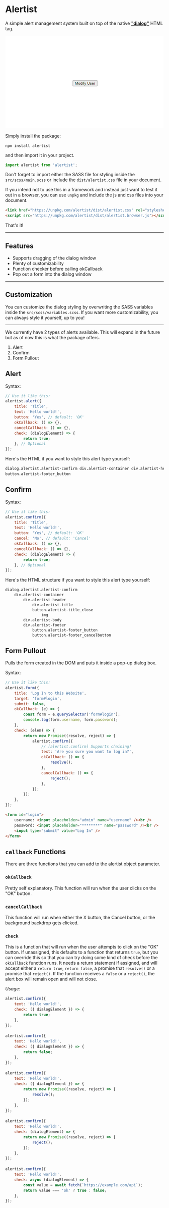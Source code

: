 # Alertist

A simple alert management system built on top of the native [**"dialog"**](https://developer.mozilla.org/en-US/docs/Web/HTML/Element/dialog) HTML tag.

![Demo of the Alertist Package](src/demo.gif 'Demo of the Alertist Package')

Simply install the package:

```
npm install alertist
```

and then import it in your project.

```javascript
import alertist from 'alertist';
```

Don't forget to import either the SASS file for styling inside the
`src/scss/main.scss` or include the `dist/alertist.css` file in your
document.

If you intend not to use this in a framework and instead just want to test
it out in a browser, you can use `unpkg` and include the js and css files into
your document.

```html
<link href="https://unpkg.com/alertist/dist/alertist.css" rel="stylesheet" />
<script src="https://unpkg.com/alertist/dist/alertist.browser.js"></script>
```

That's it!

---

## Features

- Supports dragging of the dialog window
- Plenty of customizability
- Function checker before calling okCallback
- Pop out a form into the dialog window

---

## Customization

You can customize the dialog styling by overwriting the SASS variables inside the
`src/scss/variables.scss`. If you want more customizability, you can always style it
yourself, up to you!

---

We currently have 2 types of alerts available. This will expand in the future but
as of now this is what the package offers.

1. Alert
2. Confirm
3. Form Pullout

## Alert

Syntax:

```javascript
// Use it like this:
alertist.alert({
	title: 'Title',
	text: 'Hello world!',
	button: 'Yes', // default: 'OK'
	okCallback: () => {},
	cancelCallback: () => {},
	check: (dialogElement) => {
		return true;
	}, // Optional
});
```

Here's the HTML if you want to style this alert type yourself:

```html
dialog.alertist.alertist-confirm div.alertist-container div.alertist-header div.alertist-title button.alertist-title_close img div.alertist-body div.alertist-footer
button.alertist-footer_button
```

## Confirm

Syntax:

```javascript
// Use it like this:
alertist.confirm({
	title: 'Title',
	text: 'Hello world!',
	button: 'Yes', // default: 'OK'
	cancel: 'No', // default: 'Cancel'
	okCallback: () => {},
	cancelCallback: () => {},
	check: (dialogElement) => {
		return true;
	}, // Optional
});
```

Here's the HTML structure if you want to style this alert type yourself:

```
dialog.alertist.alertist-confirm
	div.alertist-container
		div.alertist-header
			div.alertist-title
			button.alertist-title_close
				img
		div.alertist-body
		div.alertist-footer
			button.alertist-footer_button
			button.alertist-footer_cancelbutton
```

## Form Pullout

Pulls the form created in the DOM and puts it inside a pop-up dialog box.

Syntax:

```javascript
// Use it like this:
alertist.form({
	title: 'Log In to this Website',
	target: 'form#login',
	submit: false,
	okCallback: (e) => {
		const form = e.querySelector('form#login');
		console.log(form.username, form.password);
	},
	check: (elem) => {
		return new Promise((resolve, reject) => {
			alertist.confirm({
				// [alertist.confirm] Supports chaining!
				text: 'Are you sure you want to log in?',
				okCallback: () => {
					resolve();
				},
				cancelCallback: () => {
					reject();
				},
			});
		});
	},
});
```

```html
<form id="login">
	username: <input placeholder="admin" name="username" /><br />
	password: <input placeholder="********" name="password" /><br />
	<input type="submit" value="Log In" />
</form>
```

## `callback` Functions

There are three functions that you can add to the alertist object parameter.

### `okCallback`

Pretty self explanatory. This function will run when the user clicks on the "OK" button.

### `cancelCallback`

This function will run when either the X button, the Cancel button, or the background backdrop
gets clicked.

### `check`

This is a function that will run when the user attempts to click on the "OK" button. If unassigned,
this defaults to a function that returns `true`, but you can override this so that you can try doing
some kind of check before the `okCallback` function runs. It needs a return statement if assigned, and
will accept either a `return true`, `return false`, a promise that `resolve()` or a promise that
`reject()`. If the function receives a `false` or a `reject()`, the alert box will remain open and will
not close.

_Usage:_

```javascript
alertist.confirm({
	text: 'Hello world!',
	check: ({ dialogElement }) => {
		return true;
	},
});

alertist.confirm({
	text: 'Hello world!',
	check: ({ dialogElement }) => {
		return false;
	},
});

alertist.confirm({
	text: 'Hello world!',
	check: ({ dialogElement }) => {
		return new Promise((resolve, reject) => {
			resolve();
		});
	},
});

alertist.confirm({
	text: 'Hello world!',
	check: (dialogElement) => {
		return new Promise((resolve, reject) => {
			reject();
		});
	},
});

alertist.confirm({
	text: 'Hello world!',
	check: async (dialogElement) => {
		const value = await fetch(`https://example.com/api`);
		return value === 'ok' ? true : false;
	},
});
```
